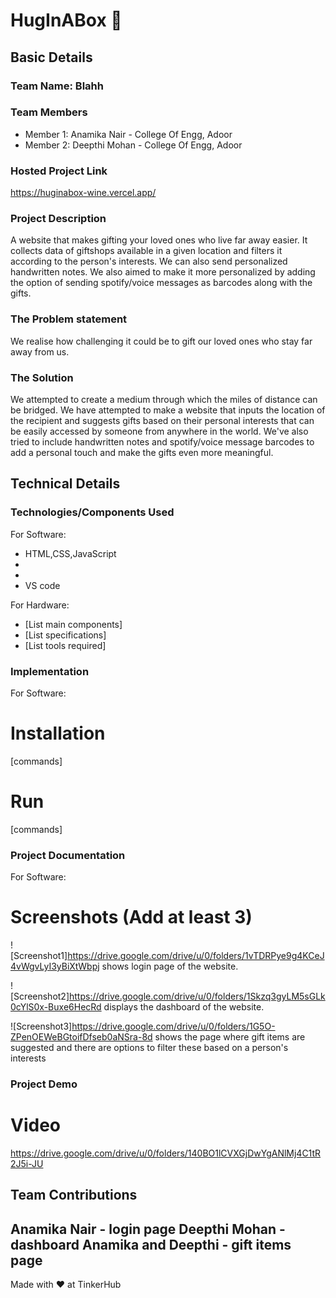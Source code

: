 # HugInABox 🎯


## Basic Details
### Team Name: Blahh


### Team Members
- Member 1: Anamika Nair - College Of Engg, Adoor
- Member 2: Deepthi Mohan - College Of Engg, Adoor


### Hosted Project Link
https://huginabox-wine.vercel.app/
### Project Description
A website that makes gifting your loved ones who live far away easier. It collects data of giftshops available in a given location and filters it according to the person's interests. We can also send personalized handwritten notes. We also aimed to make it more personalized by adding the option of sending spotify/voice messages as barcodes along with the gifts.

### The Problem statement
We realise how challenging it could be to gift our loved ones who stay far away from us.

### The Solution
We attempted to create a medium through which the miles of distance can be bridged. We have attempted  to make a website that inputs the location of the recipient and suggests gifts based on their personal interests that can be easily accessed by someone from anywhere in the world. We've also tried to include handwritten notes and spotify/voice message barcodes to add a personal touch and make the gifts even more meaningful. 

## Technical Details
### Technologies/Components Used
For Software:
- HTML,CSS,JavaScript
- 
- 
- VS code

For Hardware:
- [List main components]
- [List specifications]
- [List tools required]

### Implementation
For Software:
# Installation
[commands]

# Run
[commands]

### Project Documentation
For Software:

# Screenshots (Add at least 3)
![Screenshot1]https://drive.google.com/drive/u/0/folders/1vTDRPye9g4KCeJ4vWgvLyI3yBiXtWbpj
shows login page of the website.

![Screenshot2]https://drive.google.com/drive/u/0/folders/1Skzq3gyLM5sGLk0cYlS0x-Buxe6HecRd
displays the dashboard of the website.

![Screenshot3]https://drive.google.com/drive/u/0/folders/1G5O-ZPenOEWeBGtoifDfseb0aNSra-8d
shows the page where gift items are suggested and there are options to filter these based on a  person's interests

### Project Demo
# Video
https://drive.google.com/drive/u/0/folders/140BO1lCVXGjDwYgANlMj4C1tR2J5i-JU

## Team Contributions
Anamika Nair - login page
Deepthi Mohan - dashboard
Anamika and Deepthi - gift items page
---
Made with ❤️ at TinkerHub
